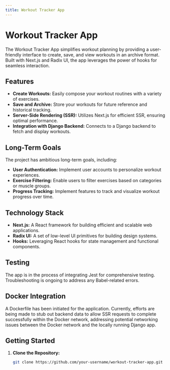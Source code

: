 ```yaml
---
title: Workout Tracker App
---
```


# Workout Tracker App

The Workout Tracker App simplifies workout planning by providing a user-friendly interface to create, save, and view workouts in an archive format. Built with Next.js and Radix UI, the app leverages the power of hooks for seamless interaction.

## Features

- **Create Workouts:** Easily compose your workout routines with a variety of exercises.
- **Save and Archive:** Store your workouts for future reference and historical tracking.
- **Server-Side Rendering (SSR):** Utilizes Next.js for efficient SSR, ensuring optimal performance.
- **Integration with Django Backend:** Connects to a Django backend to fetch and display workouts.

## Long-Term Goals

The project has ambitious long-term goals, including:

- **User Authentication:** Implement user accounts to personalize workout experiences.
- **Exercise Filtering:** Enable users to filter exercises based on categories or muscle groups.
- **Progress Tracking:** Implement features to track and visualize workout progress over time.

## Technology Stack

- **Next.js:** A React framework for building efficient and scalable web applications.
- **Radix UI:** A set of low-level UI primitives for building design systems.
- **Hooks:** Leveraging React hooks for state management and functional components.

## Testing

The app is in the process of integrating Jest for comprehensive testing. Troubleshooting is ongoing to address any Babel-related errors.

## Docker Integration

A Dockerfile has been initiated for the application. Currently, efforts are being made to stub out backend data to allow SSR requests to complete successfully within the Docker network, addressing potential networking issues between the Docker network and the locally running Django app.

## Getting Started

1. **Clone the Repository:**
   ```bash
   git clone https://github.com/your-username/workout-tracker-app.git
